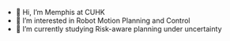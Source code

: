 - 👋 Hi, I’m Memphis at CUHK
- 👀 I’m interested in Robot Motion Planning and Control
- 🌱 I’m currently studying Risk-aware planning under uncertainty

<!---
feimeng93/feimeng93 is a ✨ special ✨ repository because its `README.md` (this file) appears on your GitHub profile.
You can click the Preview link to take a look at your changes.
--->

